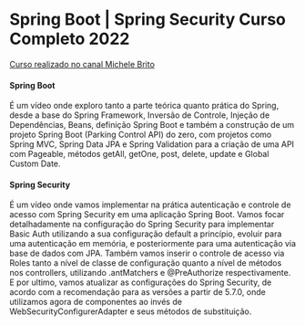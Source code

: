 # Spring Boot | Spring Security Curso Completo 2022

<a href="https://www.youtube.com/watch?v=LXRU-Z36GEU">Curso realizado no canal Michele Brito</a>
 
 <h4>Spring Boot</h4> 
 
 <p>
     É um vídeo onde exploro tanto a parte teórica quanto prática do Spring, desde a base do Spring Framework, Inversão de Controle,  
     Injeção de Dependências, Beans, definição Spring Boot e também a construção de um projeto Spring Boot (Parking Control API) do zero, com projetos como Spring MVC,
     Spring Data JPA e Spring Validation para a criação de uma API com Pageable, métodos getAll, getOne, post, delete, update e Global Custom Date.
 </p>

<h4>Spring Security</h4>

<p>
    É um vídeo onde vamos implementar na prática autenticação e controle de acesso com Spring Security em uma aplicação Spring Boot. 
    Vamos focar detalhadamente na configuração do Spring Security para implementar Basic Auth utilizando a sua configuração default a princípio, evoluir para uma
    autenticação em memória, e posteriormente para uma autenticação via base de dados com JPA. 
    Também vamos inserir o controle de acesso via Roles tanto a nível de classe de configuração quanto a nível de métodos nos controllers, utilizando .antMatchers e
    @PreAuthorize respectivamente. 
    E por ultimo, vamos atualizar as configurações do Spring Security, de acordo com a recomendação para as versões a partir de 5.7.0, onde utilizamos agora de
    componentes ao invés de WebSecurityConfigurerAdapter e seus métodos de substituição.
</p>
